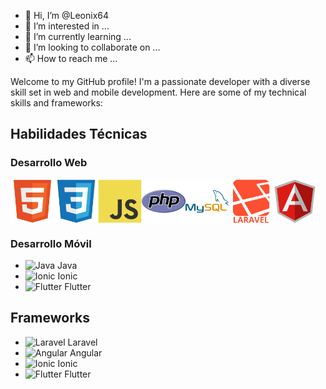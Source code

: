 - 👋 Hi, I’m @Leonix64
- 👀 I’m interested in ...
- 🌱 I’m currently learning ...
- 💞️ I’m looking to collaborate on ...
- 📫 How to reach me ...


Welcome to my GitHub profile! I'm a passionate developer with a diverse skill set in web and mobile development. Here are some of my technical skills and frameworks:

## Habilidades Técnicas

### Desarrollo Web
<div style="display: flex; flex-wrap: nowrap; overflow-x: auto; white-space: nowrap;">
  <img src="https://github.com/devicons/devicon/blob/master/icons/html5/html5-original.svg" alt="HTML" width="70"/>
  <img src="https://github.com/devicons/devicon/blob/master/icons/css3/css3-original.svg" alt="CSS" width="70"/>
  <img src="https://github.com/devicons/devicon/blob/master/icons/javascript/javascript-original.svg" alt="JavaScript" width="70"/>
  <img src="https://github.com/devicons/devicon/blob/master/icons/php/php-original.svg" alt="PHP" width="70"/>
  <img src="https://github.com/devicons/devicon/blob/master/icons/mysql/mysql-original-wordmark.svg" alt="MySQL" width="70"/>
  <img src="https://github.com/devicons/devicon/blob/master/icons/laravel/laravel-plain-wordmark.svg" alt="Laravel" width="70"/>
  <img src="https://github.com/devicons/devicon/blob/master/icons/angularjs/angularjs-original.svg" alt="Angular" width="70"/>
</div>


### Desarrollo Móvil
- <img src="https://www.example.com/java-icon.png" alt="Java" width="20"/> Java
- <img src="https://www.example.com/ionic-icon.png" alt="Ionic" width="20"/> Ionic
- <img src="https://www.example.com/flutter-icon.png" alt="Flutter" width="20"/> Flutter

## Frameworks

- <img src="https://www.example.com/laravel-icon.png" alt="Laravel" width="20"/> Laravel
- <img src="https://www.example.com/angular-icon.png" alt="Angular" width="20"/> Angular
- <img src="https://www.example.com/ionic-icon.png" alt="Ionic" width="20"/> Ionic
- <img src="https://www.example.com/flutter-icon.png" alt="Flutter" width="20"/> Flutter

<!---
Leonix64/Leonix64 is a ✨ special ✨ repository because its `README.md` (this file) appears on your GitHub profile.
You can click the Preview link to take a look at your changes.
--->
